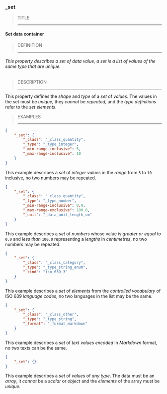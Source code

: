 ### _set



> TITLE
> 
> ------

#### Set data container



> DEFINITION
> 
> ------

###### This property describes a set of data value, a set is a list of values of the same type that are unique.



> DESCRIPTION
> 
> ------

This property defines the *shape* and *type* of a *set* of *values*. The values in the set must be *unique*, they *cannot* be *repeated*, and the *type definitions* refer to the *set elements*.



> EXAMPLES
> 
> ------

```json
{
	"_set": {
		"_class": "_class_quantity",
		"_type": "_type_integer",
		"_min-range-inclusive": 5,
		"_max-range-inclusive": 10
	}
}
```

This example describes a *set* of *integer values* in the *range* from `5` to `10` inclusive, no two numbers may be repeated.

```json
{
	"_set": {
		"_class": "_class_quantity",
		"_type": "_type_number",
		"_min-range-inclusive": 0.0,
		"_max-range-exclusive": 100.0,
		"_unit": "_data_unit_length_cm"
	}
}
```

This example describes a *set* of *numbers* whose value is *greater or equal* to `0.0` and *less than* `100.0` representing a *lengths* in *centimetres*, no two numbers may be repeated.

```json
{
	"_set": {
		"_class": "_class_category",
		"_type": "_type_string_enum",
		"_kind": "iso_639_3"
	}
}
```

This example describes a *set* of *elements* from the *controlled vocabulary* of ISO 639 *language codes*, no two languages in the list may be the same.

```json
{
	"_set": {
		"_class": "_class_other",
		"_type": "_type_string",
		"_format": "_format_markdown"
	}
}
```

This example describes a *set* of *text* *values* *encoded* in *Markdown* format, no two texts can be the same.

```json
{
	"_set": {}
}
```

This example describes a *set* of *values* of *any type*. The data must be an *array*, it *cannot* be a *scalar* or *object* and the *elements* of the array must be *unique*.
